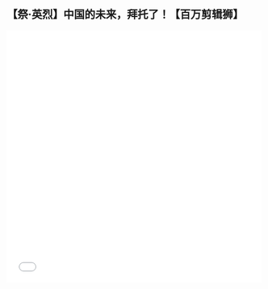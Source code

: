 ## 【祭·英烈】中国的未来，拜托了！【百万剪辑狮】

<iframe src="//player.bilibili.com/player.html?aid=32705017&bvid=BV1eW411S7bd&cid=57236482&page=1&danmaku=0&high_quality=1" allowfullscreen="true" width="100%" height="500" scrolling="no" frameborder="0" sandbox="allow-popups allow-top-navigation allow-same-origin allow-forms allow-scripts"></iframe>
